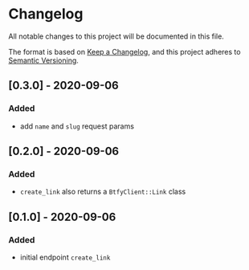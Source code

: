 # Changelog
All notable changes to this project will be documented in this file.

The format is based on [Keep a Changelog](https://keepachangelog.com/en/1.0.0/),
and this project adheres to [Semantic Versioning](https://semver.org/spec/v2.0.0.html).

## [0.3.0] - 2020-09-06
### Added
- add `name` and `slug` request params

## [0.2.0] - 2020-09-06
### Added
- `create_link` also returns a `BtfyClient::Link` class

## [0.1.0] - 2020-09-06
### Added
- initial endpoint `create_link`
